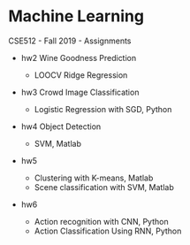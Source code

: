 # Machine Learning
 CSE512 - Fall 2019 - Assignments

* hw2 Wine Goodness Prediction
	* LOOCV Ridge Regression

* hw3 Crowd Image Classification
	* Logistic Regression with SGD, Python

* hw4 Object Detection
	* SVM, Matlab
	
* hw5
	* Clustering with K-means, Matlab
	* Scene classification with SVM, Matlab
	
* hw6
	* Action recognition with CNN, Python
	* Action Classification Using RNN, Python